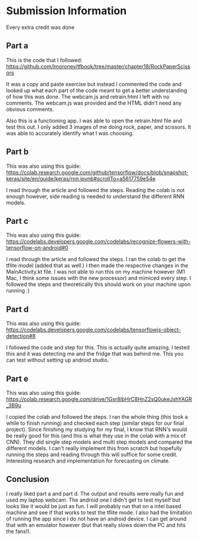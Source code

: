 # Submission Information

Every extra credit was done

## Part a

This is the code that I followed: https://github.com/lmoroney/tfbook/tree/master/chapter18/RockPaperScissors

It was a copy and paste exercise but instead I commented the code and looked up what each part of the code meant to get a better understanding of how this was done. The webcam.js and retrain.html I left with no comments. The webcam.js was provided and the HTML didn't need any obvious comments.

Also this is a functioning app. I was able to open the retrain.html file and test this out. I only added 3 images of me doing rock, paper, and scissors. It was able to accurately identify what I was choosing.

## Part b

This was also using this guide: https://colab.research.google.com/github/tensorflow/docs/blob/snapshot-keras/site/en/guide/keras/rnn.ipynb#scrollTo=a5617759e54e

I read through the article and followed the steps. Reading the colab is not enough however, side reading is needed to understand the different RNN models.

## Part c

This was also using this guide: https://codelabs.developers.google.com/codelabs/recognize-flowers-with-tensorflow-on-android#0

I read through the article and followed the steps. I ran the colab to get the tflite model (added that as well.) I then made the respective changes in the MainActivity.kt file. I was not able to run this on my machine however (M1 Mac, I think some issues with the new processor) and mimiced every step. I followed the steps and theoretically this should work on your machine upon running :)

## Part d
This was also using this guide: https://codelabs.developers.google.com/codelabs/tensorflowjs-object-detection#8

I followed the code and step for this. This is actually quite amazing. I tested this and it was detecting me and the fridge that was behind me. This you can test without setting up android studio.

## Part e
This was also using this guide: https://colab.research.google.com/drive/1Gxr8IbHrC8HnZ2sQ0ukeJxhYAGR_3B9u

I copied the colab and followed the steps. I ran the whole thing (this took a while to finish running) and checked each step (similar steps for our final project). Since finishing my studying for my final, I know that RNN's would be really good for this (and this is what they use in the colab with a mix of CNN). They did single step models and multi step models and compared the different models. I can't really implement this from scratch but hopefully running the steps and reading through this will suffice for some credit. Interesting research and implementation for forecasting on climate.

## Conclusion
I really liked part a and part d. The output and results were really fun and used my laptop webcam. The android one I didn't get to test myself but looks like it would be just as fun. I will probably run that on a intel based machine and see if that works to test the tflite mode. I also had the limitation of running the app since I do not have an android device. I can get around that with an emulator however (but that really slows down the PC and hits the fans!).